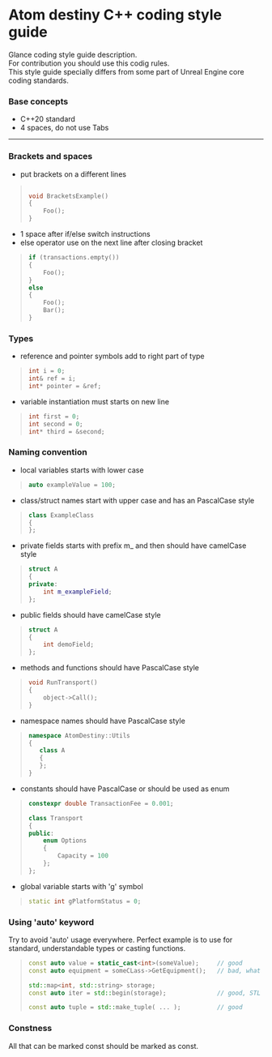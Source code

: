 # Atom destiny C++ coding style guide

Glance coding style guide description.<br />
For contribution you should use this codig rules.<br />
This style guide specially differs from some part of Unreal Engine core coding standards.

### Base concepts

- C++20 standard
- 4 spaces, do not use Tabs
---

### Brackets and spaces

- put brackets on a different lines

>```cpp
>
>void BracketsExample()
>{
>     Foo();
>}

- 1 space after if/else switch instructions
- else operator use on the next line after closing bracket

>```cpp
>if (transactions.empty())
>{
>     Foo();
>}
>else
>{
>     Foo();
>     Bar();
>}

### Types

- reference and pointer symbols add to right part of type
>```cpp
>int i = 0;
>int& ref = i;
>int* pointer = &ref;

- variable instantiation must starts on new line
>```cpp
>int first = 0;
>int second = 0;
>int* third = &second;

### Naming convention

- local variables starts with lower case

>```cpp
>auto exampleValue = 100;

- class/struct names start with upper case and has an PascalCase style

>```cpp
>class ExampleClass
>{
>};

- private fields starts with prefix m_ and then should have camelCase style

>```cpp
>struct A
>{
>private:
>     int m_exampleField;
>};

- public fields should have camelCase style

>```cpp
>struct A
>{
>     int demoField;
>};

- methods and functions should have PascalCase style

>```cpp
>void RunTransport()
>{
>     object->Call();
>}

- namespace names should have PascalCase style

>```cpp
>namespace AtomDestiny::Utils
>{
>    class A
>    {
>    };
>}

- constants should have  PascalCase or should be used as enum

>```cpp
>constexpr double TransactionFee = 0.001;
>
>class Transport
>{
>public:
>     enum Options
>     {
>         Capacity = 100
>     };
>};

- global variable starts with 'g' symbol

>```cpp
>static int gPlatformStatus = 0;

### Using 'auto' keyword

Try to avoid 'auto' usage everywhere. Perfect example is to use for standard, understandable types or casting functions.

>```cpp
> const auto value = static_cast<int>(someValue);     // good
> const auto equipment = someCLass->GetEquipment();   // bad, what type returns equipment?
>
> std::map<int, std::string> storage;
> const auto iter = std::begin(storage);              // good, STL and understandable type
>
> const auto tuple = std::make_tuple( ... );          // good

### Constness

All that can be marked const should be marked as const.